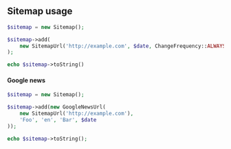 ## Sitemap usage

```php
$sitemap = new Sitemap();

$sitemap->add(
	new SitemapUrl('http://example.com', $date, ChangeFrequency::ALWAYS(), 90)
);

echo $sitemap->toString()
```

#### Google news

```php
$sitemap = new Sitemap();

$sitemap->add(new GoogleNewsUrl(
	new SitemapUrl('http://example.com'),
	'Foo', 'en', 'Bar', $date
));

echo $sitemap->toString();
```

